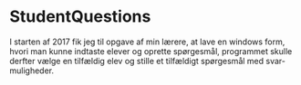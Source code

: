 # StudentQuestions

I starten af 2017 fik jeg til opgave af min lærere, 
at lave en windows form, hvori man kunne indtaste elever og oprette spørgesmål, 
programmet skulle derfter vælge en tilfældig elev og stille et tilfældigt spørgesmål med svar-muligheder.
